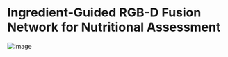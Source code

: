 # Ingredient-Guided RGB-D Fusion Network for Nutritional Assessment
![image](https://github.com/user-attachments/assets/15baa7ea-1737-4fe8-838c-23bb1e8c62dc)
